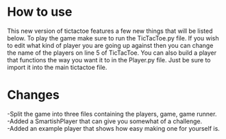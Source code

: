 # How to use
This new version of tictactoe features a few new things that will be listed below. To play the game make sure to run the TicTacToe.py file. If you wish to edit what kind of player
you are going up against then you can change the name of the players on line 5 of TicTacToe. You can also build a player that functions the way you want it to in the Player.py
file. Just be sure to import it into the main tictactoe file.

# Changes
-Split the game into three files containing the players, game, game runner.  
-Added a SmartishPlayer that can give you somewhat of a challenge.  
-Added an example player that shows how easy making one for yourself is.

